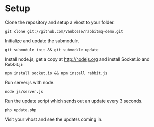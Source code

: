 # Setup

Clone the repository and setup a vhost to your folder.

	git clone git://github.com/Vanbosse/rabbitmq-demo.git

Initialize and update the submodule.

	git submodule init && git submodule update

Install node.js, get a copy at http://nodejs.org and install Socket.io and Rabbit.js

	npm install socket.io && npm install rabbit.js

Run server.js with node.

	node js/server.js

Run the update script which sends out an update every 3 seconds.

	php update.php

Visit your vhost and see the updates coming in.
